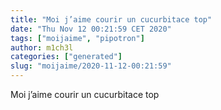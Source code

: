```yaml
---
title: "Moi j’aime courir un cucurbitace top"
date: "Thu Nov 12 00:21:59 CET 2020"
tags: ["moijaime", "pipotron"]
author: m1ch3l
categories: ["generated"]
slug: "moijaime/2020-11-12-00:21:59"
---
```


Moi j’aime courir un cucurbitace top

